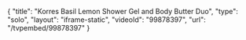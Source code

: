 {
    "title": "Korres Basil Lemon Shower Gel and Body Butter Duo",
    "type": "solo",
    "layout": "iframe-static",
    "videoId": "99878397",
    "url": "\/tvpembed\/99878397"
}